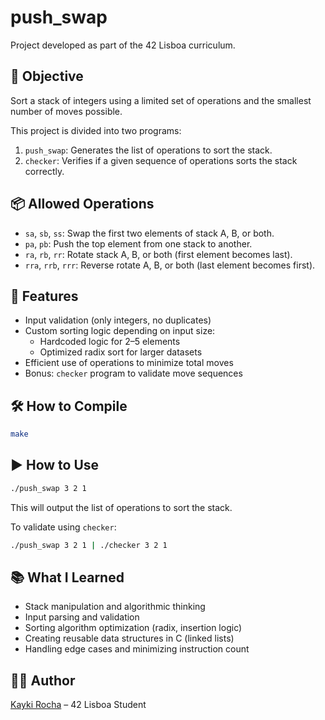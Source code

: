 
# push_swap

Project developed as part of the 42 Lisboa curriculum.

## 🧠 Objective

Sort a stack of integers using a limited set of operations and the smallest number of moves possible.

This project is divided into two programs:

1. `push_swap`: Generates the list of operations to sort the stack.
2. `checker`: Verifies if a given sequence of operations sorts the stack correctly.

## 📦 Allowed Operations

- `sa`, `sb`, `ss`: Swap the first two elements of stack A, B, or both.
- `pa`, `pb`: Push the top element from one stack to another.
- `ra`, `rb`, `rr`: Rotate stack A, B, or both (first element becomes last).
- `rra`, `rrb`, `rrr`: Reverse rotate A, B, or both (last element becomes first).

## 🔧 Features

- Input validation (only integers, no duplicates)
- Custom sorting logic depending on input size:
  - Hardcoded logic for 2–5 elements
  - Optimized radix sort for larger datasets
- Efficient use of operations to minimize total moves
- Bonus: `checker` program to validate move sequences

## 🛠️ How to Compile

```bash
make
```

## ▶️ How to Use

```bash
./push_swap 3 2 1
```

This will output the list of operations to sort the stack.

To validate using `checker`:

```bash
./push_swap 3 2 1 | ./checker 3 2 1
```

## 📚 What I Learned

- Stack manipulation and algorithmic thinking
- Input parsing and validation
- Sorting algorithm optimization (radix, insertion logic)
- Creating reusable data structures in C (linked lists)
- Handling edge cases and minimizing instruction count

## 🧑‍💻 Author

[Kayki Rocha](https://github.com/UnderOfAll) – 42 Lisboa Student
